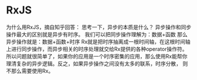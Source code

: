 # RxJS

为什么用RxJS，摘自知乎回答：
思考一下，异步的本质是什么？
异步操作和同步操作最大的区别就是异步有时序。
我们可以把同步操作理解为：数据+函数
那么异步操作就是：数据+函数+时序
Rx就是把时序抽离成一根时间轴，在这根时间轴上进行同步操作，而异步相关的时序处理就交给Rx提供的各种operator操作符。
所以问题就很简单了，如果你的应用是一个时序密集的应用，那么使用Rx能帮你理清复杂的异步逻辑。反之，如果异步操作之间没有太多的联系，时序分散， 则不那么需要使用Rx。